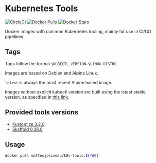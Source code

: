 # Kubernetes Tools

[![CircleCI](https://img.shields.io/circleci/build/github/MatteoJoliveau/k8s-tools/master?style=for-the-badge)](https://circleci.com/gh/MatteoJoliveau/workflows/k8s-tools/tree/master) [![Docker Pulls](https://img.shields.io/docker/pulls/matteojoliveau/k8s-tools?style=for-the-badge)](https://hub.docker.com/r/matteojoliveau/k8s-tools) [![Docker Stars](https://img.shields.io/docker/stars/matteojoliveau/k8s-tools?style=for-the-badge)](https://hub.docker.com/r/matteojoliveau/k8s-tools)

Docker images with common Kubernetes tooling, mainly for use in CI/CD pipelines

## Tags

Tags follow the format `$KUBECTL_VERSION-$LINUX_DISTRO`.

Images are based on Debian and Alpine Linux.

`latest` is always the most recent Alpine based image.

Images without explicit kubectl version are built using the latest stable version, as specified in [this link](https://storage.googleapis.com/kubernetes-release/release/stable.txt).

## Provided tools versions

- [Kustomize 3.2.0](https://kustomize.io)
- [Skaffold 0.38.0](https://skaffold.dev)

## Usage

```bash
docker pull matteojoliveau/k8s-tools:${TAG}
```
